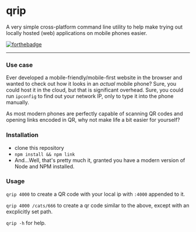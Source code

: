 # qrip

A very simple cross-platform command line utility to help make trying out locally hosted (web) applications on mobile phones easier.


[![forthebadge](https://forthebadge.com/images/badges/fuck-it-ship-it.svg)](https://forthebadge.com)

___
### Use case
Ever developed a mobile-friendly/mobile-first website in the browser and wanted to check out how it looks in an _actual_ mobile phone?
Sure, you could host it in the cloud, but that is significant overhead.
Sure, you could run `ipconfig` to find out your network IP, only to type it into the phone manually.


As most modern phones are perfectly capable of scanning QR codes and opening links encoded in QR, why not make life a bit easier for yourself?

### Installation
*   clone this repository
*   `npm install && npm link`
*   And...Well, that's pretty much it, granted you have a modern version of Node and NPM installed.

### Usage
`qrip 4000` to create a QR code with your local ip with `:4000` appended to it.

`qrip 4000 /cats/666` to create a qr code similar to the above, except with an excplicitly set path.

`qrip -h` for help.
